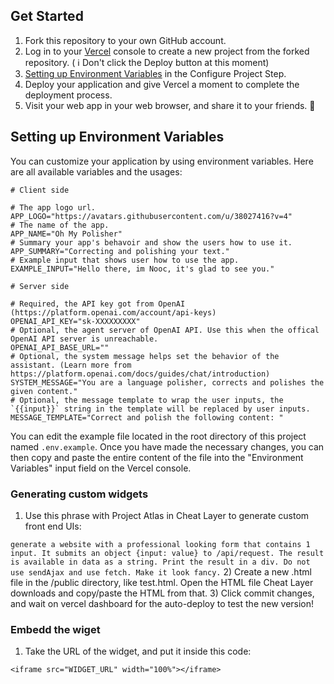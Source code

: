 

## Get Started

1. Fork this repository to your own GitHub account.
2. Log in to your [Vercel](https://vercel.com) console to create a new project from the forked repository. ( ℹ️ Don't click the Deploy button at this moment)
3. [Setting up Environment Variables](#setting-up-environment-variables) in the Configure Project Step.
4. Deploy your application and give Vercel a moment to complete the deployment process.
5. Visit your web app in your web browser, and share it to your friends. 🥳

## Setting up Environment Variables

You can customize your application by using environment variables. Here are all available variables and the usages:

```env
# Client side

# The app logo url.
APP_LOGO="https://avatars.githubusercontent.com/u/38027416?v=4"
# The name of the app.
APP_NAME="Oh My Polisher"
# Summary your app's behavoir and show the users how to use it.
APP_SUMMARY="Correcting and polishing your text."
# Example input that shows user how to use the app.
EXAMPLE_INPUT="Hello there, im Nooc, it's glad to see you."

# Server side

# Required, the API key got from OpenAI (https://platform.openai.com/account/api-keys)
OPENAI_API_KEY="sk-XXXXXXXXX"
# Optional, the agent server of OpenAI API. Use this when the offical OpenAI API server is unreachable.
OPENAI_API_BASE_URL=""
# Optional, the system message helps set the behavior of the assistant. (Learn more from https://platform.openai.com/docs/guides/chat/introduction)
SYSTEM_MESSAGE="You are a language polisher, corrects and polishes the given content."
# Optional, the message template to wrap the user inputs, the `{{input}}` string in the template will be replaced by user inputs.
MESSAGE_TEMPLATE="Correct and polish the following content: "
```

You can edit the example file located in the root directory of this project named `.env.example`. Once you have made the necessary changes, you can then copy and paste the entire content of the file into the "Environment Variables" input field on the Vercel console.


### Generating custom widgets
1) Use this phrase with Project Atlas in Cheat Layer to generate custom front end UIs: 

```generate a website with a professional looking form that contains 1 input. It submits an object {input: value} to /api/request. The result is available in data as a string. Print the result in a div. Do not use sendAjax and use fetch. Make it look fancy.```
2) Create a new .html file in the /public directory, like test.html. Open the HTML file Cheat Layer downloads and copy/paste the HTML from that. 
3) Click commit changes, and wait on vercel dashboard for the auto-deploy to test the new version!


### Embedd the wiget
1) Take the URL of the widget, and put it inside this code:
```
<iframe src="WIDGET_URL" width="100%"></iframe>
```
